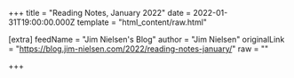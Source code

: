 
+++
title = "Reading Notes, January 2022"
date = 2022-01-31T19:00:00.000Z
template = "html_content/raw.html"

[extra]
feedName = "Jim Nielsen's Blog"
author = "Jim Nielsen"
originalLink = "https://blog.jim-nielsen.com/2022/reading-notes-january/"
raw = ""

+++

